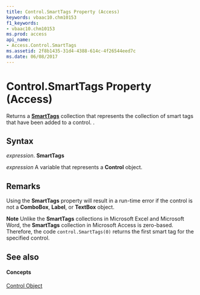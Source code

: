 ```yaml
---
title: Control.SmartTags Property (Access)
keywords: vbaac10.chm10153
f1_keywords:
- vbaac10.chm10153
ms.prod: access
api_name:
- Access.Control.SmartTags
ms.assetid: 2f8b1435-31d4-4388-614c-4f26544eed7c
ms.date: 06/08/2017
---
```



# Control.SmartTags Property (Access)

Returns a **[SmartTags](smarttags-object-access.md)** collection that represents the collection of smart tags that have been added to a control. .


## Syntax

 _expression_. **SmartTags**

 _expression_ A variable that represents a **Control** object.


## Remarks

Using the **SmartTags** property will result in a run-time error if the control is not a **ComboBox**, **Label**, or **TextBox** object.


 **Note**  Unlike the **SmartTags** collections in Microsoft Excel and Microsoft Word, the **SmartTags** collection in Microsoft Access is zero-based. Therefore, the code `control.SmartTags(0)` returns the first smart tag for the specified control.


## See also


#### Concepts


[Control Object](control-object-access.md)

